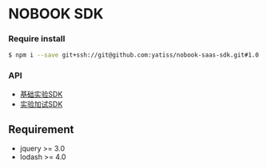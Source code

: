 # NOBOOK SDK
### Require install
```bash
$ npm i --save git+ssh://git@github.com:yatiss/nobook-saas-sdk.git#1.0.24
```

### API
* [基础实验SDK](nobook/lab/README.md)
* [实验加试SDK](nobook/additional/README.md)

## Requirement
* jquery >= 3.0
* lodash >= 4.0